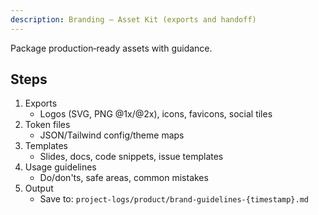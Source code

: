 ```yaml
---
description: Branding — Asset Kit (exports and handoff)
---
```


Package production‑ready assets with guidance.

## Steps
1) Exports
   - Logos (SVG, PNG @1x/@2x), icons, favicons, social tiles
2) Token files
   - JSON/Tailwind config/theme maps
3) Templates
   - Slides, docs, code snippets, issue templates
4) Usage guidelines
   - Do/don'ts, safe areas, common mistakes
5) Output
   - Save to: `project-logs/product/brand-guidelines-{timestamp}.md`
